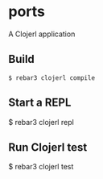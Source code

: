 ports
=====

A Clojerl application

Build
-----

    $ rebar3 clojerl compile

Start a REPL
----

   $ rebar3 clojerl repl

Run Clojerl test
----

   $ rebar3 clojerl test
